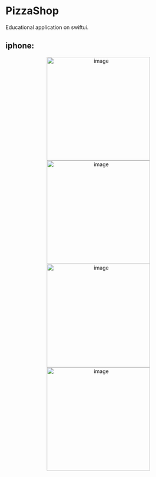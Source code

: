 # PizzaShop

Educational application on swiftui.

## iphone:
<p float="left" align="center">

<img width="280" alt="image" src="https://user-images.githubusercontent.com/34194992/210460166-38852143-aabc-4447-bbbe-af4486f905f9.png">
<img width="280" alt="image" src="https://user-images.githubusercontent.com/34194992/210460335-25efdcf0-f50b-4b34-8f55-346f471af11f.png">
<img width="280" alt="image" src="https://user-images.githubusercontent.com/34194992/210460370-65149773-a9bf-4984-89de-8857b9cfe5dd.png">
<img width="280" alt="image" src="https://user-images.githubusercontent.com/34194992/210460394-7384d674-8b33-4ad6-8d25-3c1184362156.png">

</p>
